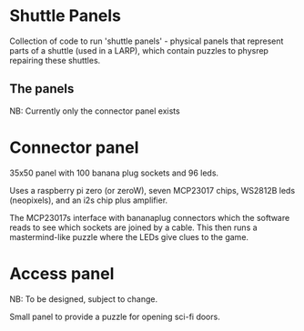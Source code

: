 # Shuttle Panels

Collection of code to run 'shuttle panels' - physical panels that represent parts of a shuttle (used in a LARP), which contain puzzles to physrep repairing these shuttles.

## The panels

NB: Currently only the connector panel exists

# Connector panel

35x50 panel with 100 banana plug sockets and 96 leds.

Uses a raspberry pi zero (or zeroW), seven MCP23017 chips, WS2812B leds (neopixels), and an i2s chip plus amplifier.

The MCP23017s interface with bananaplug connectors which the software reads to see which sockets are joined by a cable.  This then runs a mastermind-like puzzle where the LEDs give clues to the game.

# Access panel

NB: To be designed, subject to change.

Small panel to provide a puzzle for opening sci-fi doors.
